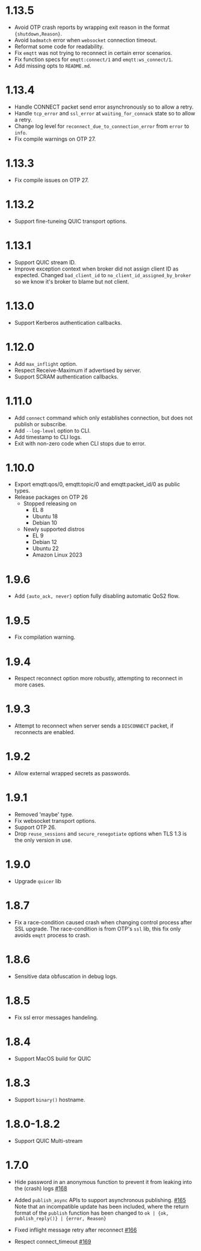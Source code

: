 # 1.13.5

- Avoid OTP crash reports by wrapping exit reason in the format `{shutdown,Reason}`.
- Avoid `badmatch` error when `websocket` connection timeout.
- Reformat some code for readability.
- Fix `emqtt` was not trying to reconnect in certain error scenarios.
- Fix function specs for `emqtt:connect/1` and `emqtt:ws_connect/1`.
- Add missing opts to `README.md`.

# 1.13.4

- Handle CONNECT packet send error asynchronously so to allow a retry.
- Handle `tcp_error` and `ssl_error` at `waiting_for_connack` state so to allow a retry.
- Change log level for `reconnect_due_to_connection_error` from `error` to `info`.
- Fix compile warnings on OTP 27.

# 1.13.3

- Fix compile issues on OTP 27.

# 1.13.2

- Support fine-tuneing QUIC transport options.

# 1.13.1

- Support QUIC stream ID.
- Improve exception context when broker did not assign client ID as expected.
  Changed `bad_client_id` to `no_client_id_assigned_by_broker` so we know it's broker to blame but not client.

# 1.13.0

- Support Kerberos authentication callbacks.

# 1.12.0

- Add `max_inflight` option.
- Respect Receive-Maximum if advertised by server.
- Support SCRAM authentication callbacks.

# 1.11.0

- Add `connect` command which only establishes connection,
  but does not publish or subscribe.
- Add `--log-level` option to CLI.
- Add timestamp to CLI logs.
- Exit with non-zero code when CLI stops due to error.

# 1.10.0

- Export emqtt:qos/0, emqtt:topic/0 and emqtt:packet_id/0 as public types.
- Release packages on OTP 26
  - Stopped releasing on
    - EL 8
    - Ubuntu 18
    - Debian 10
  - Newly supported distros
    - EL 9
    - Debian 12
    - Ubuntu 22
    - Amazon Linux 2023

# 1.9.6

- Add `{auto_ack, never}` option fully disabling automatic QoS2 flow.

# 1.9.5

- Fix compilation warning.

# 1.9.4

- Respect reconnect option more robustly, attempting to reconnect in more cases.

# 1.9.3

- Attempt to reconnect when server sends a `DISCONNECT` packet, if reconnects are enabled.

# 1.9.2

- Allow external wrapped secrets as passwords.

# 1.9.1

- Removed 'maybe' type.
- Fix websocket transport options.
- Support OTP 26.
- Drop `reuse_sessions` and `secure_renegotiate` options when TLS 1.3 is the only version in use.

# 1.9.0

- Upgrade `quicer` lib

# 1.8.7

- Fix a race-condition caused crash when changing control process after SSL upgrade.
  The race-condition is from OTP's `ssl` lib, this fix only avoids `emqtt` process to crash.

# 1.8.6

- Sensitive data obfuscation in debug logs.

# 1.8.5

- Fix ssl error messages handeling.

# 1.8.4

- Support MacOS build for QUIC

# 1.8.3

- Support `binary()` hostname.

# 1.8.0-1.8.2

- Support QUIC Multi-stream

# 1.7.0

- Hide password in an anonymous function to prevent it from leaking into the (crash) logs [#168](https://github.com/emqx/emqtt/pull/168)
- Added `publish_async` APIs to support asynchronous publishing. [#165](https://github.com/emqx/emqtt/pull/165)
  Note that an incompatible update has been included, where the return format
  of the `publish` function has been changed to `ok | {ok, publish_reply()} | {error, Reason}`

- Fixed inflight message retry after reconnect [#166](https://github.com/emqx/emqtt/pull/166)
- Respect connect_timeout [#169](https://github.com/emqx/emqtt/pull/169)
